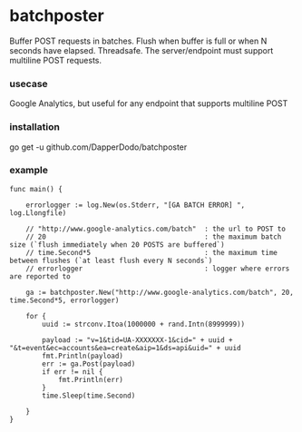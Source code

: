 # batchposter

Buffer POST requests in batches. Flush when buffer is full or when N seconds have elapsed. Threadsafe.
The server/endpoint must support multiline POST requests.

### usecase

Google Analytics, but useful for any endpoint that supports multiline POST

### installation

  go get -u github.com/DapperDodo/batchposter

### example

    func main() {
    
    	errorlogger := log.New(os.Stderr, "[GA BATCH ERROR] ", log.Llongfile)
    	
    	// "http://www.google-analytics.com/batch" 	: the url to POST to
    	// 20										: the maximum batch size (`flush immediately when 20 POSTS are buffered`)
    	// time.Second*5 							: the maximum time between flushes (`at least flush every N seconds`)
    	// errorlogger 								: logger where errors are reported to
  
    	ga := batchposter.New("http://www.google-analytics.com/batch", 20, time.Second*5, errorlogger)
    
    	for {
    		uuid := strconv.Itoa(1000000 + rand.Intn(8999999))
    
    		payload := "v=1&tid=UA-XXXXXXX-1&cid=" + uuid + "&t=event&ec=accounts&ea=create&aip=1&ds=api&uid=" + uuid
    		fmt.Println(payload)
    		err := ga.Post(payload)
    		if err != nil {
    			fmt.Println(err)
    		}
    		time.Sleep(time.Second)
    
    	}
    }
